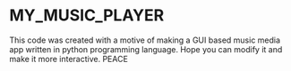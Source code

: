 # MY_MUSIC_PLAYER
This code was created with a motive of making a GUI based music media app written in python programming language. Hope you can modify it and make it more interactive. PEACE

